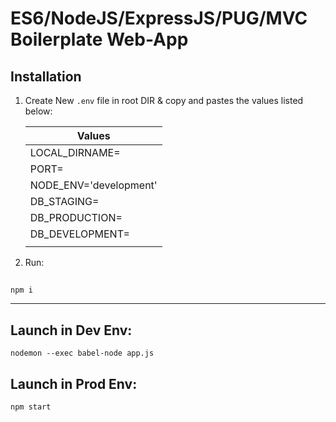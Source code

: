 # ES6/NodeJS/ExpressJS/PUG/MVC Boilerplate Web-App 

## Installation

  1. Create New `.env` file in root DIR & copy and pastes the values listed below:

        | Values                 | 
        | -------------          |
        | LOCAL_DIRNAME=         |
        | PORT=                  |
        | NODE_ENV='development' |
        | DB_STAGING=            |
        | DB_PRODUCTION=         |
        | DB_DEVELOPMENT=        |
        |                        |

  2. Run:
  ## 
    npm i
----

## Launch in Dev Env:
    nodemon --exec babel-node app.js


## Launch in Prod Env: 
    npm start